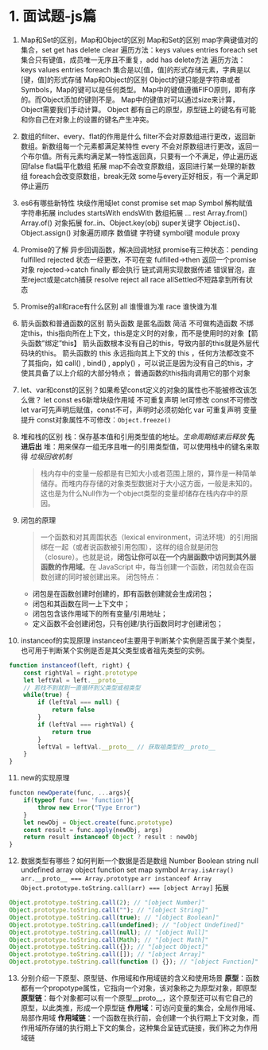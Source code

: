 # 1. 面试题-js篇

1. Map和Set的区别，Map和Object的区别
Map和Set的区别
map字典键值对的集合，set get has delete clear 遍历方法：keys values entries foreach
set集合只有键值，成员唯一无序且不重复，add has delete方法
遍历方法：keys values entries foreach
集合是以[值，值]的形式存储元素，字典是以[键，值]的形式存储
Map和Object的区别
   Object的键只能是字符串或者Symbols，Map的键可以是任何类型。
   Map中的键值遵循FIFO原则，即有序的。而Object添加的键则不是。
   Map中的键值对可以通过size来计算，Object需要我们手动计算。
   Object 都有自己的原型，原型链上的键名有可能和你自己在对象上的设置的键名产生冲突。

2. 数组的filter、every、flat的作用是什么
    filter不会对原数组进行更改，返回新数组。新数组每一个元素都满足某特性
    every 不会对原数组进行更改，返回一个布尔值。所有元素均满足某一特性返回真，只要有一个不满足，停止遍历返回false
    flat扁平化数组
    拓展
    map不会改变原数组，返回进行某一处理的新数组
    foreach会改变原数组，break无效
    some与every正好相反，有一个满足即停止遍历

3. es6有哪些新特性
    块级作用域let const
    promise
    set map
    Symbol
    解构赋值
    字符串拓展 includes startsWith endsWith
    数组拓展 ... rest Array.from() Array.of()
    对象拓展 for..in、Object.key(obj) super关键字 Object.is()、Object.assign()
    对象遍历顺序 数值键 字符键 symbol键
    module
    proxy

4. Promise的了解
   异步回调函数，解决回调地狱
   promise有三种状态：pending fulfilled rejected 状态一经更改，不可在变
   fulfilled->then 返回一个promise对象
   rejected->catch
   finally 都会执行
   链式调用实现数据传递
   错误冒泡，直至reject或是catch捕获
   resolve reject all race
   allSettled不短路拿到所有状态

5. Promise的all和race有什么区别
    all 谁慢谁为准
    race 谁快谁为准
6. 箭头函数和普通函数的区别
    箭头函数 是匿名函数 简洁 不可做构造函数 不绑定this，this指向所在上下文，this是定义时的对象，而不是使用时的对象【箭头函数”绑定”this】
    箭头函数根本没有自己的this，导致内部的this就是外层代码块的this。
    箭头函数的 this 永远指向其上下文的 this ，任何方法都改变不了其指向，如 call() , bind() , apply() ，可以说正是因为没有自己的this，才使其具备了以上介绍的大部分特点；
    普通函数的this指向调用它的那个对象
7. let、var和const的区别？如果希望const定义的对象的属性也不能被修改该怎么做？
    let const es6新增块级作用域 不可重复声明 let可修改 const不可修改
    let var可先声明后赋值，const不可，声明时必须初始化
    var 可重复声明 变量提升
    const对象属性不可修改：``Object.freeze()``

8. 堆和栈的区别
   栈：保存基本值和引用类型值的地址。*生命周期结束后释放* **先进后出**
   堆：用来保存一组无序且唯一的引用类型值，可以使用栈中的键名来取得  *垃圾回收机制*
   > 栈内存中的变量一般都是有已知大小或者范围上限的，算作是一种简单储存。而堆内存存储的对象类型数据对于大小这方面，一般是未知的。这也是为什么Null作为一个object类型的变量却储存在栈内存中的原因。
9. 闭包的原理
    > 一个函数和对其周围状态（lexical environment，词法环境）的引用捆绑在一起（或者说函数被引用包围），这样的组合就是闭包（closure）。也就是说，**闭包让你可以在一个内层函数中访问到其外层函数的作用域**。在 JavaScript 中，每当创建一个函数，闭包就会在函数创建的同时被创建出来。
    闭包特点：
    * 闭包是在函数创建时创建的，即有函数创建就会生成闭包；
    * 闭包和其函数在同一上下文中；
    * 闭包包含该作用域下的所有变量/引用地址；
    * 定义函数不会创建闭包，只有创建/执行函数同时才创建闭包；
10. instanceof的实现原理
    instanceof主要用于判断某个实例是否属于某个类型，也可用于判断某个实例是否是其父类型或者祖先类型的实例。

```js
function instanceof(left, right) {
    const rightVal = right.prototype
    let leftVal = left.__proto__
    // 若找不到就到一直循环到父类型或祖类型
    while(true) {
        if (leftVal === null) {
            return false
        }
        if (leftVal === rightVal) {
            return true
        }
        leftVal = leftVal.__proto__ // 获取祖类型的__proto__
    }
}
```

11. new的实现原理

```js
functon newOperate(func, ...args){
    if(typeof func !== 'function'){
        throw new Error("Type Error")
    }
    let newObj = Object.create(func.prototype)
    const result = func.apply(newObj, args)
    return result instanceof Object ? result : newObj
}
```

12. 数据类型有哪些？如何判断一个数据是否是数组
    Number Boolean string null undefined array object function set map symbol
    `Array.isArray()` `arr.__proto__ === Array.prototype` `arr instanceof Array` `Object.prototype.toString.call(arr) === [object Array]`
    拓展

```js
Object.prototype.toString.call(2); // "[object Number]"
Object.prototype.toString.call(""); // "[object String]"
Object.prototype.toString.call(true); // "[object Boolean]"
Object.prototype.toString.call(undefined); // "[object Undefined]"
Object.prototype.toString.call(null); // "[object Null]"
Object.prototype.toString.call(Math); // "[object Math]"
Object.prototype.toString.call({}); // "[object Object]"
Object.prototype.toString.call([]); // "[object Array]"
Object.prototype.toString.call(function () {}); // "[object Function]"
```

13. 分别介绍一下原型、原型链、作用域和作用域链的含义和使用场景
    **原型**：函数都有一个propotype属性，它指向一个对象，该对象称之为原型对象，即原型
    **原型链**：每个对象都可以有一个原型__proto__，这个原型还可以有它自己的原型，以此类推，形成一个原型链
    **作用域**：可访问变量的集合，全局作用域、局部作用域
    **作用域链**：一个函数在执行前，会创建一个执行期上下文对象，而作用域所存储的执行期上下文的集合，这种集合呈链式链接，我们称之为作用域链
